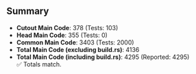 ## Summary

- **Cutout Main Code**: 378 (Tests: 103)  
- **Head Main Code**: 355 (Tests: 0)  
- **Common Main Code**: 3403 (Tests: 2000)  
- **Total Main Code (excluding build.rs)**: 4136  
- **Total Main Code (including build.rs)**: 4295 (Reported: 4295)  
✅ Totals match.

